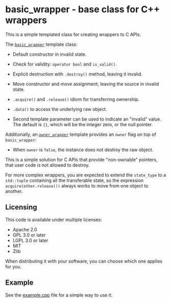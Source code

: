 # basic_wrapper - base class for C++ wrappers

This is a simple templated class for creating wrappers to C APIs.


The [`basic_wrapper`](basic_wrapper.hpp) template class:

  - Default constructor in invalid state.

  - Check for validity: `operator bool` and `is_valid()`.

  - Explicit destruction with `.destroy()` method, leaving it invalid.

  - Move constructor and move assignment, leaving the source in invalid state.

  - `.acquire()` and `.release()` idiom for transferring ownership.

  - `.data()` to access the underlying raw object.

  - Second template parameter can be used to indicate an "invalid" value. The default is
    `{}`, which will be the integer zero, or the null pointer.


Additionally, an [`owner_wrapper`](owner_wrapper.hpp) template provides an `owner` flag on
top of `basic_wrapper`:
 
 - When `owner` is `false`, the instance does not destroy the raw object.

This is a simple solution for C APIs that provide "non-ownable" pointers, that user code
is not allowed to destroy.


For more complex wrappers, you are expected to extend the `state_type` to a `std::tuple`
containing all the transferable state, so the expression `acquire(other.release())` always
works to move from one object to another.


## Licensing

This code is available under multiple licenses:

 - Apache 2.0
 - GPL 3.0 or later
 - LGPL 3.0 or later
 - MIT
 - Zlib

When distributing it with your software, you can choose which one applies for you.


## Example

See the [example.cpp](example.cpp) file for a simple way to use it.
